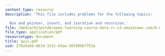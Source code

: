 ```yaml
---
content_type: resource
description: 'This file includes problems for the following topics:

  Box and pointer, insert, and iteration and recursion.'
file: /media/https%3A/open-learning-course-data-rc.s3.amazonaws.com/6-090-building-programming-experience-a-lead-in-to-6-001-january-iap-2005/276a5e6b8b193152d3aa58fd09b7753a_quiz.pdf
file_type: application/pdf
resourcetype: Document
title: quiz.pdf
uid: 276a5e6b-8b19-3152-d3aa-58fd09b7753a
---
```

